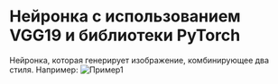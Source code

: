 # Нейронка с использованием VGG19 и библиотеки PyTorch
Нейронка, которая генерирует изображение, комбинирующее два стиля.
Например:
![Пример1](https://user-images.githubusercontent.com/101450371/172698335-3fede84c-b25d-4579-a00c-b7af39e80a7f.png)
